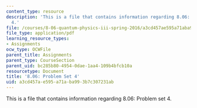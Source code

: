 ```yaml
---
content_type: resource
description: 'This is a file that contains information regarding 8.06: Problem set
  4.'
file: /courses/8-06-quantum-physics-iii-spring-2016/a3cd457ae595a71aba993b7c307231ab_MIT8_06S16_ps4.pdf
file_type: application/pdf
learning_resource_types:
- Assignments
ocw_type: OCWFile
parent_title: Assignments
parent_type: CourseSection
parent_uid: bc285b80-4954-0dae-1aa4-109b4bfcb10a
resourcetype: Document
title: '8.06: Problem Set 4'
uid: a3cd457a-e595-a71a-ba99-3b7c307231ab
---
```

This is a file that contains information regarding 8.06: Problem set 4.

